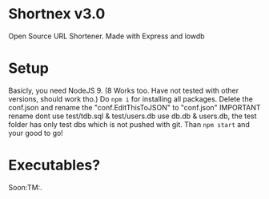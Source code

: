 # Shortnex v3.0
Open Source URL Shortener.
Made with Express and lowdb

# Setup
Basicly, you need NodeJS 9. (8 Works too. Have not tested with other versions, should work tho.)
Do `npm i` for installing all packages.
Delete the conf.json and rename the "conf.EditThisToJSON" to "conf.json" IMPORTANT rename dont use test/tdb.sql & test/users.db use db.db & users.db, the test folder has only test dbs which is not pushed with git.
Than `npm start` and your good to go!

# Executables?

Soon:TM:.
